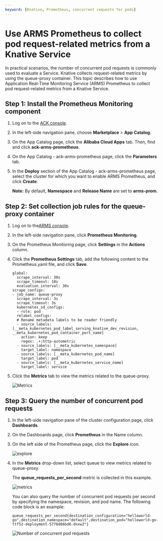 ```yaml
---
keyword: [Knative, Prometheus, concurrent requests for pods]
---
```


# Use ARMS Prometheus to collect pod request-related metrics from a Knative Service

In practical scenarios, the number of concurrent pod requests is commonly used to evaluate a Service. Knative collects request-related metrics by using the queue-proxy container. This topic describes how to use Application Real-Time Monitoring Service \(ARMS\) Prometheus to collect pod request-related metrics from a Knative Service.

## Step 1: Install the Prometheus Monitoring component

1.  Log on to the [ACK console](https://cs.console.aliyun.com).

2.  In the left-side navigation pane, choose **Marketplace** \> **App Catalog**.

3.  On the App Catalog page, click the **Alibaba Cloud Apps** tab. Then, find and click **ack-arms-prometheus**.

4.  On the App Catalog - ack-arms-prometheus page, click the **Parameters** tab.

5.  In the **Deploy** section of the App Catalog - ack-arms-prometheus page, select the cluster for which you want to enable ARMS Prometheus, and click **Create**.

    **Note:** By default, **Namespace** and **Release Name** are set to **arms-prom**.


## Step 2: Set collection job rules for the queue-proxy container

1.  Log on to the[ARMS console](https://arms-intl.console.aliyun.com/).

2.  In the left-side navigation pane, click **Prometheus Monitoring**.

3.  On the Prometheus Monitoring page, click **Settings** in the **Actions** column.

4.  Click the **Prometheus Settings** tab, add the following content to the Prometheus.yaml file, and click **Save**.

    ```
    global:  
      scrape_interval: 30s
      scrape_timeout: 10s
      evaluation_interval: 30s
    scrape_configs:
    - job_name: queue-proxy
      scrape_interval: 3s
      scrape_timeout: 3s
      kubernetes_sd_configs:
      - role: pod
      relabel_configs:
      # Rename metadata labels to be reader friendly
      - source_labels: [__meta_kubernetes_pod_label_serving_knative_dev_revision, __meta_kubernetes_pod_container_port_name]
        action: keep
        regex: .+;http-autometric
      - source_labels: [__meta_kubernetes_namespace]
        target_label: namespace
      - source_labels: [__meta_kubernetes_pod_name]
        target_label: pod
      - source_labels: [__meta_kubernetes_service_name]
        target_label: service
    ```

5.  Click the **Metrics** tab to view the metrics related to the queue-proxy.

    ![Metrics](https://static-aliyun-doc.oss-accelerate.aliyuncs.com/assets/img/en-US/4165359951/p128175.png)


## Step 3: Query the number of concurrent pod requests

1.  In the left-side navigation pane of the cluster configuration page, click **Dashboards**.

2.  On the Dashboards page, click **Prometheus** in the Name column.

3.  On the left side of the Prometheus page, click the **Explore** icon.

    ![explore](https://static-aliyun-doc.oss-accelerate.aliyuncs.com/assets/img/en-US/3142896161/p128189.png)

4.  In the **Metrics** drop-down list, select queue to view metrics related to queue-proxy.

    The **queue\_requests\_per\_second** metric is collected in this example.

    ![metrics](https://static-aliyun-doc.oss-accelerate.aliyuncs.com/assets/img/en-US/4165359951/p128193.png)

    You can also query the number of concurrent pod requests per second by specifying the namespace, revision, and pod name. The following code block is an example:

    ```
    queue_requests_per_second{destination_configuration="helloworld-go",destination_namespace="default",destination_pod="helloworld-go-ttf52-deployment-5778d86bd6-dnxw2"}
    ```

    ![Number of concurrent pod requests](https://static-aliyun-doc.oss-accelerate.aliyuncs.com/assets/img/en-US/4165359951/p128195.png)


